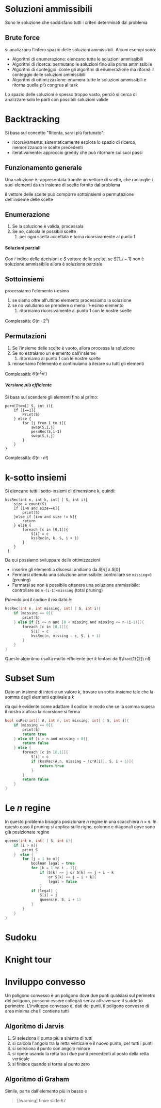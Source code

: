 # Soluzioni ammissibili
Sono le soluzione che soddisfano tutti i criteri determinati dal problema
## Brute force
si analizzano l'intero spazio delle soluzioni ammissibili. Alcuni esempi sono:
- Algoritmi di enumerazione: elencano tutte le soluzioni ammissibili
- Algoritmi di ricerca: permutano le soluzioni fino alla prima ammissibile
- Algoritmi di conteggio: come gli algoritmi di enumerazione ma ritorna il conteggio delle soluzioni ammissibili
- Algoritmi di ottimizzazione: enumera tutte le soluzioni ammissibili e ritorna quella più congrua al task

Lo spazio delle soluzioni è spesso troppo vasto, perciò si cerca di analizzare solo le parti con possibili soluzioni valide

# Backtracking
Si basa sul concetto "Ritenta, sarai più fortunato":
- ricorsivamente: sistematicamente esplora lo spazio di ricerca, memorizzando le scelte precedenti
- iterativamente: approccio greedy che può ritornare sui suoi passi
## Funzionamento generale
Una soluzione è rappresentata tramite un vettore di scelte, che raccoglie i suoi elementi da un insieme di scelte fornito dal problema

il vettore delle scelte può comporre sottoinsiemi o permutazione dell'insieme delle scelte

## Enumerazione
1. Se la soluzione è valida, processala
2. Se no, calcola le possibili scelte
	1. per ogni scelta accettala e torna ricorsivamente al punto 1
#### Soluzioni parziali
Con $i$ indice delle decisioni e $S$ vettore delle scelte, se $S[1..i-1]$ non è soluzione ammissibile allora è soluzione parziale

## Sottoinsiemi
processiamo l'elemento $i$-esimo
1. se siamo oltre all'ultimo elemento processiamo la soluzione
2. se no valutiamo se prendere o meno l'$i$-esimo elemento
	1. ritorniamo ricorsivamente al punto 1 con le nostre scelte

Complessità: $\Theta(n\cdot 2^n)$
## Permutazioni
1. Se l'insieme delle scelte è vuoto, allora processa la soluzione
2. Se no estraiamo un elemento dall'insieme 
	1. ritorniamo al punto 1 con le nostre scelte
3. reinseriamo l'elemento e continuiamo a iterare su tutti gli elementi

Complessità: $\Theta(n^2n!)$

##### Versione più efficiente
Si basa sul scendere gli elementi fino al primo:
```
perm(Item[] S, int i){
	if [i==1]{
		Print(S)
	} else {
		for [j from 1 to i]{
			swap(S,i,j)
			permRec(S,i-1)
			swap(S,i,j)
		}
	}
}
```
Complessità: $\Theta(n\cdot n!)$

# k-sotto insiemi
Si elencano tutti i sotto-insiemi di dimensione k, quindi:
```
kssRec(int n, int k, int[ ] S, int i){
	size = count(S)
	if [i>n and size==k]{
		print(S)
	}else if [i>n and size != k]{
		return
	} else {
		foreach [c in [0,1]]{
			S[i] = c
			kssRec(n, k, S, i + 1)
		}
	}
 }
```

Da qui possiamo sviluppare delle ottimizzazioni
- inserire gli elementi a discesa: andiamo da $S[n]$ a $S[0]$
- Fermarsi ottenuta una soluzione ammissibile: controllare se `missing<0` (pruning)
- Fermarsi se non è possibile ottenere una soluzione ammissibile: controllare se `n-(i-1)<missing` (total pruning)

Pulendo poi il codice il risultato è:
```C
kssRec(int n, int missing, int[ ] S, int i){
	if [missing == 0]{
		print(S)
	} else if [i <= n and [0 < missing and missing <= n-(i-1)]]{
		foreach [c in [0,1]]{
			S[i] = c
			kssRec(n, missing − c, S, i + 1)
		}
	}
}
```

Questo algoritmo risulta molto efficiente per $k$ lontani da $\frac{1}{2}\ n$ 

# Subset Sum
Dato un insieme di interi e un valore $k$, trovare un sotto-insieme tale che la somma degli elementi equivale a $k$

da qui è evidente come adattare il codice in modo che se la somma supera il nostro $k$ allora la ricorsione si ferma

```C
bool ssRec(int[] A, int n, int missing, int[ ] S, int i){
	if [missing == 0]{
		print(S)
		return true
	} else if [i > n and missing < 0]{
		return false
	} else {
		foreach [c in [0,1]]{
			S[i] = c
			if [kssRec(A,n, missing − (c*A[i]), S, i + 1)]{
				return true
			}	
		}
		return false
	}
}
```

# Le $n$ regine
In questo problema bisogna posizionare $n$ regine in una scacchiera $n\times n$. In questo caso il pruning si applica sulle righe, colonne e diagonali dove sono già posizionate regine

```C
queens(int n, int[ ] S, int i){
	if [i > n]{
		print S
	}  else {
		for [j = 1 to n]{
			boolean legal = true 
			for [k = 1 to i − 1]{
				if [S[k] == j or S[k] == j + i − k 
					or S[k] == j − i + k]{
					legal = false
				} 
			if [legal] {
				S[i] = j
				queens(n, S, i + 1)
			}
		} 
	} 
}
```

# Sudoku
# Knight tour
# Inviluppo convesso
Un poligono convesso è un poligono dove due punti qualsiasi sul perimetro del poligono, possono essere collegati senza attraversare il suddetto perimetro. L'inviluppo convesso è, dati dei punti, il poligono convesso di area minima che li contiene tutti 
## Algoritmo di Jarvis
1. Si seleziona il punto più a sinistra di tutti
2. si calcola l'angolo tra la retta verticale e il nuovo punto, per tutti i punti
3. si seleziona il punto con angolo minore
4. si ripete usando la retta tra i due punti precedenti al posto della retta verticale
5. si finisce quando si torna al punto zero

## Algoritmo di Graham
Simile, parte dall'elemento più in basso e 


> [!warning] finire slide 67
